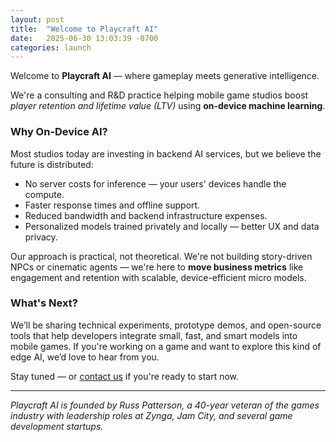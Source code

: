 ```yaml
---
layout: post
title:  "Welcome to Playcraft AI"
date:   2025-06-30 13:03:39 -0700
categories: launch
---
```


Welcome to **Playcraft AI** — where gameplay meets generative intelligence.

We're a consulting and R&D practice helping mobile game studios boost *player retention and lifetime value (LTV)* using **on-device machine learning**.

### Why On-Device AI?

Most studios today are investing in backend AI services, but we believe the future is distributed:

- No server costs for inference — your users' devices handle the compute.
- Faster response times and offline support.
- Reduced bandwidth and backend infrastructure expenses.
- Personalized models trained privately and locally — better UX and data privacy.

Our approach is practical, not theoretical. We're not building story-driven NPCs or cinematic agents — we're here to **move business metrics** like engagement and retention with scalable, device-efficient micro models.

### What's Next?

We’ll be sharing technical experiments, prototype demos, and open-source tools that help developers integrate small, fast, and smart models into mobile games. If you're working on a game and want to explore this kind of edge AI, we’d love to hear from you.

Stay tuned — or [contact us](mailto:info@playcraftai.com) if you're ready to start now.

---

*Playcraft AI is founded by Russ Patterson, a 40-year veteran of the games industry with leadership roles at Zynga, Jam City, and several game development startups.*
